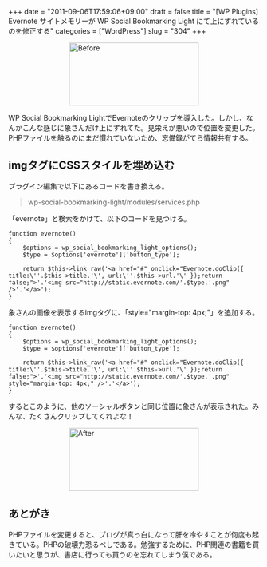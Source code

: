 +++
date = "2011-09-06T17:59:06+09:00"
draft = false
title = "[WP Plugins] Evernote サイトメモリーが WP Social Bookmarking Light にて上にずれているのを修正する"
categories = ["WordPress"]
slug = "304"
+++

<img style="display:block; margin-left:auto; margin-right:auto;" src="/images/2011/09/before.jpg" alt="Before" title="before.jpg" border="0" width="260" height="126" />

WP Social Bookmarking LightでEvernoteのクリップを導入した。しかし、なんかこんな感じに象さんだけ上にずれてた。見栄えが悪いので位置を変更した。PHPファイルを触るのにまだ慣れていないため、忘備録がてら情報共有する。

<h2>imgタグにCSSスタイルを埋め込む</h2>

プラグイン編集で以下にあるコードを書き換える。

<blockquote>wp-social-bookmarking-light/modules/services.php</blockquote>

「evernote」と検索をかけて、以下のコードを見つける。

<pre><code>function evernote()
{
    $options = wp_social_bookmarking_light_options();
    $type = $options['evernote']['button_type'];
        
    return $this-&gt;link_raw('&lt;a href=&quot;#&quot; onclick=&quot;Evernote.doClip({ title:\''.$this-&gt;title.'\', url:\''.$this-&gt;url.'\' });return false;&quot;&gt;'.'&lt;img src=&quot;http://static.evernote.com/'.$type.'.png&quot; /&gt;'.'&lt;/a&gt;');
}
</code></pre>

象さんの画像を表示するimgタグに、「style="margin-top: 4px;"」を追加する。

<pre><code>function evernote()
{
    $options = wp_social_bookmarking_light_options();
    $type = $options['evernote']['button_type'];
        
    return $this-&gt;link_raw('&lt;a href=&quot;#&quot; onclick=&quot;Evernote.doClip({ title:\''.$this-&gt;title.'\', url:\''.$this-&gt;url.'\' });return false;&quot;&gt;'.'&lt;img src=&quot;http://static.evernote.com/'.$type.'.png&quot; style=&quot;margin-top: 4px;&quot; /&gt;'.'&lt;/a&gt;');
}
</code></pre>

するとこのように、他のソーシャルボタンと同じ位置に象さんが表示された。みんな、たくさんクリップしてくれよな！

<img style="display:block; margin-left:auto; margin-right:auto;" src="/images/2011/09/after.jpg" alt="After" title="after.jpg" border="0" width="260" height="126" />

<h2>あとがき</h2>

PHPファイルを変更すると、ブログが真っ白になって肝を冷やすことが何度も起きている。PHPの破壊力恐るべしである。勉強するために、PHP関連の書籍を買いたいと思うが、書店に行っても買うのを忘れてしまう僕である。
